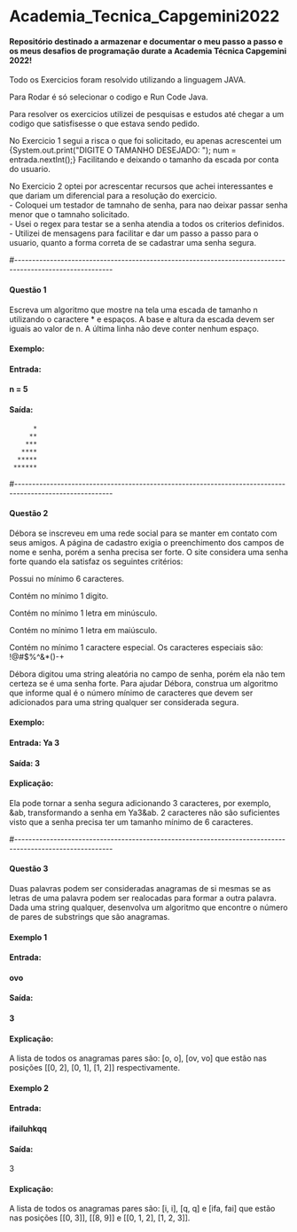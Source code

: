 # Academia_Tecnica_Capgemini2022
<h4>Repositório destinado a armazenar e documentar o meu passo a passo e os meus desafios de programação durate a Academia Técnica Capgemini 2022!</h4>

<p>Todo os Exercicios foram resolvido utilizando a linguagem JAVA.</p>
<p>Para Rodar é só selecionar o codigo e Run Code Java.</p>
<p>Para resolver os exercicios utilizei de pesquisas e estudos até chegar a um codigo que satisfisesse
o que estava sendo pedido.</p>
<p> 
   No Exercicio 1 segui a risca o que foi solicitado, eu apenas acrescentei um 
   {System.out.print("DIGITE O TAMANHO DESEJADO: ");
   num = entrada.nextInt();} Facilitando e deixando o tamanho 
   da escada por conta do usuario.
</p>
<p>
   No Exercicio 2 optei por acrescentar recursos que achei interessantes e que dariam um diferencial 
   para a resolução do exercicio. <br>
   - Coloquei um testador de tamnaho de senha, para nao deixar passar senha menor que o tamnaho solicitado.<br>
   - Usei o regex para testar se a senha atendia a todos os criterios definidos.<br>
   - Utilizei de mensagens para facilitar e dar um passo a passo para o usuario, quanto a forma correta 
   de se cadastrar uma senha segura.     
</p>     



#---------------------------------------------------------------------------------------------------------

<h4>Questão 1</h5>
<p>Escreva um algoritmo que mostre na tela uma escada de tamanho n utilizando o caractere * e espaços. 
A base e altura da escada devem ser iguais ao valor de n. A última linha não deve conter nenhum espaço.</p>
<h4>Exemplo:</h4>
<h4>Entrada:</h4> 
<h4>n = 5</h4>

<h4>Saída:</h4> 

<p>
     
          *
         **
        ***
       ****
      *****
     ******

</p>


#---------------------------------------------------------------------------------------------------------

<h4>Questão 2</h5>

<p>
Débora se inscreveu em uma rede social para se manter em contato com seus amigos. A
página de cadastro exigia o preenchimento dos campos de nome e senha, porém a senha precisa ser
forte. O site considera uma senha forte quando ela satisfaz os seguintes critérios:
</p>

<p> Possui no mínimo 6 caracteres.</p>
<p> Contém no mínimo 1 digito.</p>
<p> Contém no mínimo 1 letra em minúsculo.</p>
<p> Contém no mínimo 1 letra em maiúsculo.</p>
<p> Contém no mínimo 1 caractere especial. Os caracteres especiais são: !@#$%^&*()-+</p>

<p>
Débora digitou uma string aleatória no campo de senha, porém ela não tem certeza se é uma
senha forte. Para ajudar Débora, construa um algoritmo que informe qual é o número mínimo de
caracteres que devem ser adicionados para uma string qualquer ser considerada segura.
</p>

<h4>Exemplo:</h4>
<h4>Entrada: Ya 3</h4>
<h4>Saída: 3 </h4>

<h4>Explicação:</h4>
<p>
Ela pode tornar a senha segura adicionando 3 caracteres, por exemplo, &ab, transformando
a senha em Ya3&ab. 2 caracteres não são suficientes visto que a senha precisa ter um tamanho
mínimo de 6 caracteres.
</p>


#---------------------------------------------------------------------------------------------------------


<h4>Questão 3</h5>

<p>
Duas palavras podem ser consideradas anagramas de si mesmas se as letras de uma palavra
podem ser realocadas para formar a outra palavra. Dada uma string qualquer, desenvolva um
algoritmo que encontre o número de pares de substrings que são anagramas.
</p>

<h4>Exemplo 1</h4>
<h4>Entrada:</h4>
<h4>ovo</h4>
<h4>Saída:</h4>
<h4>3</h4>

<h4>Explicação:</h4>
<p>A lista de todos os anagramas pares são: [o, o], [ov, vo] que estão nas posições [[0, 2], [0, 1],
[1, 2]] respectivamente.</p>


<h4>Exemplo 2</h4>
<h4>Entrada:</h4>
<h4>ifailuhkqq</h4>
<h4>Saída:</h4>
<h>3</h4>

<h4>Explicação:</h4>
<p>A lista de todos os anagramas pares são: [i, i], [q, q] e [ifa, fai] que estão nas posições [[0, 3]],
[[8, 9]] e [[0, 1, 2], [1, 2, 3]].</p>


